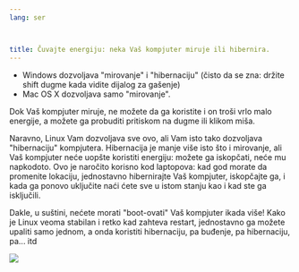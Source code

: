 ```yaml
---
lang: ser



title: Čuvajte energiju: neka Vaš kompjuter miruje ili hibernira.
---
```


<ul>
<li>Windows dozvoljava "mirovanje" i "hibernaciju" (čisto da se zna: držite shift dugme kada vidite dijalog za gašenje)
</li>
<li>Mac OS X dozvoljava samo "mirovanje".</li>
</ul>

Dok Vaš kompjuter miruje, ne možete da ga koristite i on troši 
vrlo malo energije, a možete ga probuditi pritiskom na dugme ili klikom miša.

Naravno, Linux Vam dozvoljava sve ovo, ali Vam isto tako dozvoljava
"hibernaciju" kompjutera. Hibernacija je manje više isto što i mirovanje,
ali Vaš kompjuter neće uopšte koristiti energiju: možete ga iskopčati, 
neće mu napkodoto. Ovo je naročito korisno kod laptopova: kad god morate
da promenite lokaciju, jednostavno hibernirajte Vaš kompjuter, iskopčajte ga,
i kada ga ponovo uključite naći ćete sve u istom stanju kao i kad ste ga isključili.

Dakle, u suštini, nećete morati "boot-ovati" Vaš kompjuter ikada više!
Kako je Linux veoma stabilan i retko kad zahteva restart, jednostavno ga možete
upaliti samo jednom, a onda koristiti hibernaciju, pa buđenje, pa hibernaciju, pa...
itd

<img src="Images/suspend_hibernate_thumb.png" />




